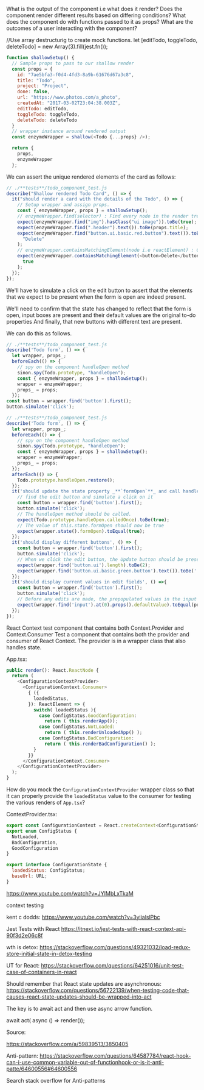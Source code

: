 What is the output of the component i.e what does it render?
Does the component render different results based on differing conditions?
What does the component do with functions passed to it as props?
What are the outcomes of a user interacting with the component?

//Use array destructurig to create mock functions.
let [editTodo, toggleTodo, deleteTodo] = new Array(3).fill(jest.fn());

```js
function shallowSetup() {
  // Sample props to pass to our shallow render
  const props = {
    id: "7ae5bfa3-f0d4-4fd3-8a9b-61676d67a3c8",
    title: "Todo",
    project: "Project",
    done: false,
    url: "https://www.photos.com/a_photo",
    createdAt: "2017-03-02T23:04:38.003Z",
    editTodo: editTodo,
    toggleTodo: toggleTodo,
    deleteTodo: deleteTodo
  }
  // wrapper instance around rendered output
  const enzymeWrapper = shallow(<Todo {...props} />);

  return {
    props,
    enzymeWrapper
  };
```

We can assert the unique rendered elements of the card as follows:

```js
// ./**tests**/todo_component_test.js
describe("Shallow rendered Todo Card", () => {
  it("should render a card with the details of the Todo", () => {
    // Setup wrapper and assign props.
    const { enzymeWrapper, props } = shallowSetup();
    // enzymeWrapper.find(selector) : Find every node in the render tree that matches the provided selector.
    expect(enzymeWrapper.find("img").hasClass("ui image")).toBe(true);
    expect(enzymeWrapper.find(".header").text()).toBe(props.title);
    expect(enzymeWrapper.find("button.ui.basic.red.button").text()).toBe(
      "Delete"
    );
    // enzymeWrapper.containsMatchingElement(node i.e reactElement) : Check if the provided React element matches one element in the render tree. Returns a boolean.
    expect(enzymeWrapper.containsMatchingElement(<button>Delete</button>)).toBe(
      true
    );
  });
});
```

We'll have to simulate a click on the edit button to assert that the elements
that we expect to be present when the form is open are indeed present.

We'll need to confirm that the state has changed to reflect that the form is open,
input boxes are present and their default values are the original to-do properties
And finally, that new buttons with different text are present.

We can do this as follows.

```js
// ./**tests**/todo_component_test.js
describe('Todo form', () => {
  let wrapper, props_;
  beforeEach(() => {
    // spy on the component handleOpen method
    sinon.spy(Todo.prototype, "handleOpen");
    const { enzymeWrapper, props } = shallowSetup();
    wrapper = enzymeWrapper;
    props_ = props;
  });
const button = wrapper.find('button').first();
button.simulate('click');
```

```js
// ./**tests**/todo_component_test.js
describe('Todo form', () => {
  let wrapper, props_;
  beforeEach(() => {
    // spy on the component handleOpen method
    sinon.spy(Todo.prototype, "handleOpen");
    const { enzymeWrapper, props } = shallowSetup();
    wrapper = enzymeWrapper;
    props_ = props;
  });
  afterEach(() => {
    Todo.prototype.handleOpen.restore();
  });
  it('should update the state property _**`formOpen`**_ and call handleOpen when edit button is clicked', () => {
    // find the edit button and simulate a click on it
    const button = wrapper.find('button').first();
    button.simulate('click');
    // The handleOpen method should be called.
    expect(Todo.prototype.handleOpen.calledOnce).toBe(true);
    // The value of this.state.formOpen should now be true
    expect(wrapper.state().formOpen).toEqual(true);
  });
  it('should display different buttons', () => {
    const button = wrapper.find('button').first();
    button.simulate('click');
    // When we click the edit button, the Update button should be present.
    expect(wrapper.find('button.ui').length).toBe(2);
    expect(wrapper.find('button.ui.basic.green.button').text()).toBe(' Update');
  });
  it('should display current values in edit fields', () =>{
    const button = wrapper.find('button').first();
    button.simulate('click');
    // Before any edits are made, the prepopulated values in the input fields should be the same passed through props.
    expect(wrapper.find('input').at(0).props().defaultValue).toEqual(props_.title);
  });
});

```

React Context test component that contains both Context.Provider and Context.Consumer
Test a component that contains both the provider and consumer of React Context.
The provider is in a wrapper class that also handles state.

App.tsx:

```js
public render(): React.ReactNode {
  return (
    <ConfigurationContextProvider>
      <ConfigurationContext.Consumer>
        { ({
          loadedStatus,
        }): ReactElement => {
          switch( loadedStatus ){
            case ConfigStatus.GoodConfiguration:
              return ( this.renderApp());
            case ConfigStatus.NotLoaded:
              return ( this.renderUnloadedApp() );
            case ConfigStatus.BadConfiguration:
              return ( this.renderBadConfiguration() );
          }
        }}
      </ConfigurationContext.Consumer>
    </ConfigurationContextProvider>
  );
}
```

How do you mock the `ConfigurationContextProvider` wrapper class so that it
can properly provide the `loadedStatus` value to the consumer for testing
the various renders of `App.tsx`?

ContextProvider.tsx:

```js
export const ConfigurationContext = React.createContext<ConfigurationState | undefined>(undefined);
export enum ConfigStatus {
  NotLoaded,
  BadConfiguration,
  GoodConfiguration
}

export interface ConfigurationState {
  loadedStatus: ConfigStatus;
  baseUrl: URL;
}

```

https://www.youtube.com/watch?v=JYIMbLxTkaM

context testing

kent c dodds: https://www.youtube.com/watch?v=3yiialslPbc

Jest Tests with React
https://itnext.io/jest-tests-with-react-context-api-90f3d2e06c8f

wth is detox: https://stackoverflow.com/questions/49321032/load-redux-store-initial-state-in-detox-testing

UT for React:
https://stackoverflow.com/questions/64251016/unit-test-case-of-containers-in-react

Should remember that
React state updates are asynchronous:
https://stackoverflow.com/questions/56722139/when-testing-code-that-causes-react-state-updates-should-be-wrapped-into-act

The key is to await act and then use async arrow function.

await act( async () => render(<TestApp/>));

Source:

https://stackoverflow.com/a/59839513/3850405

Anti-pattern:
https://stackoverflow.com/questions/64587784/react-hook-can-i-use-common-variable-out-of-functionhook-or-is-it-anti-patte/64600556#64600556

Search stack overflow for Anti-patterns

